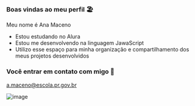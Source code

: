 ### Boas vindas ao meu perfil 🏖️

Meu nome é Ana Maceno

- Estou estudando no Alura
- Estou me desenvolvendo na linguagem JawaScript
- Utilizo esse espaço para minha organização e compartilhamento dos meus projetos desenvolvidos

### Você entrar em contato com migo 📧

a.maceno@escola.pr.gov.br

![image](https://github.com/amaceno/amaceno/assets/136725289/6614815f-c3cc-4796-ad76-d2bdea574985)
